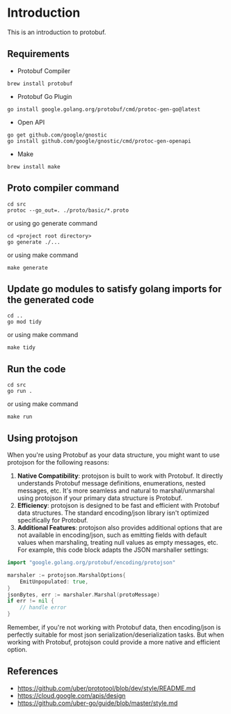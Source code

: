 # Introduction
This is an introduction to protobuf.

## Requirements

- Protobuf Compiler
```shell
brew install protobuf
```

- Protobuf Go Plugin
```shell
go install google.golang.org/protobuf/cmd/protoc-gen-go@latest
```

- Open API
```shell
go get github.com/google/gnostic
go install github.com/google/gnostic/cmd/protoc-gen-openapi
```

- Make
```shell
brew install make
```

## Proto compiler command
```shell
cd src
protoc --go_out=. ./proto/basic/*.proto
```

or using go generate command
```shell
cd <project root directory>
go generate ./...
```

or using make command
```shell
make generate
```

## Update go modules to satisfy golang imports for the generated code
```shell
cd ..
go mod tidy
```

or using make command
```shell
make tidy
```

## Run the code
```shell
cd src
go run .
```

or using make command
```shell
make run
```

## Using protojson
When you're using Protobuf as your data structure, you might want to use protojson for the following reasons:
1. __Native Compatibility__: protojson is built to work with Protobuf. It directly understands Protobuf message 
definitions, enumerations, nested messages, etc. It's more seamless and natural to marshal/unmarshal using protojson 
if your primary data structure is Protobuf.
2. __Efficiency__: protojson is designed to be fast and efficient with Protobuf data structures. The standard 
encoding/json library isn't optimized specifically for Protobuf.
3. __Additional Features__: protojson also provides additional options that are not available in encoding/json, 
such as emitting fields with default values when marshaling, treating null values as empty messages, etc. For example, 
this code block adapts the JSON marshaller settings:

```go
import "google.golang.org/protobuf/encoding/protojson"

marshaler := protojson.MarshalOptions{
	EmitUnpopulated: true,
}
jsonBytes, err := marshaler.Marshal(protoMessage)
if err != nil {
	// handle error
}
```
Remember, if you're not working with Protobuf data, then encoding/json is perfectly suitable for most json 
serialization/deserialization tasks. But when working with Protobuf, protojson could provide a more native and efficient
option.


## References
- https://github.com/uber/prototool/blob/dev/style/README.md
- https://cloud.google.com/apis/design
- https://github.com/uber-go/guide/blob/master/style.md